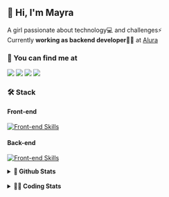 ## 👋 Hi, I'm Mayra

A girl passionate about technology💻 and challenges⚡  
Currently **working as backend developer**👩‍💻 at [Alura](https://www.alura.com.br)   

### 💬 You can find me at

<a href="https://mayra.dev" target="_blank" rel="noopener"><img src="https://img.shields.io/badge/-mayra.dev-005FED?style=flat&logo=Google-chrome&logoColor=white"/></a>
<a href="https://linkedin.com/in/mayraamaral" target="_blank" rel="noopener"><img src="https://img.shields.io/badge/-/mayraamaral-0077B5?style=flat&logo=Linkedin&logoColor=white"/></a>
<a href="mailto:mayra@mayra.dev" target="_blank" rel="noopener"><img src="https://img.shields.io/badge/-mayra@mayra.dev-D14836?style=flat&logo=Gmail&logoColor=white"/></a>
<a href="" target="_blank" rel="noopener"><img src="https://img.shields.io/badge/-mayraamaral-7289DA?style=flat&logo=Discord&logoColor=white"/></a>

### 🛠️ Stack
#### Front-end

[![Front-end Skills](https://skillicons.dev/icons?i=react,next,angular,redux,styledcomponents,html,css,sass,js,ts,figma)](https://skillicons.dev)
#### Back-end

[![Front-end Skills](https://skillicons.dev/icons?i=java,spring,hibernate,aws,idea,postgres,mysql,git,linux,bash,nodejs,docker,kubernetes,jenkins)](https://skillicons.dev)


<details>
    <summary><strong>📌 Github Stats</strong></summary>
    <br />
    <div align="center">
        <table>
      <td><img height="160em" src="https://github-readme-stats.vercel.app/api?username=mayraamaral&show_icons=true&theme=algolia&hide_border=true&hide=stars&count_private=true" alt="Readme stats"></td>
      <td><img height="160em" src="https://github-readme-stats.vercel.app/api/top-langs/?username=mayraamaral&&layout=compact&&theme=algolia&hide_border=true&langs_count=6" alt="Language stats"></td>
       </table>
  </div> 
    

  <p align="center">
    <img src="https://github-readme-streak-stats.herokuapp.com?user=mayraamaral&theme=dark&hide_border=true&date_format=j%20M%5B%20Y%5D&locale=pt-br&background=050F2C&ring=0195DD&fire=23AA7D&currStreakLabel=23AA7D" alt="Streak stats">
  </p> 
</details>

<br />

<details>
  <summary><strong>👩‍💻 Coding Stats</strong></summary>
  <br />
  
  <!--START_SECTION:waka-->
![Code Time](http://img.shields.io/badge/Code%20Time-474%20hrs%2048%20mins-blue)

**🐱 My GitHub Data** 

> 📦 582.7 kB Used in GitHub's Storage 
 > 
> 🏆 536 Contributions in the Year 2024
 > 
> 🚫 Not Opted to Hire
 > 
> 📜 55 Public Repositories 
 > 
> 🔑 31 Private Repositories 
 > 
**I'm an Early 🐤** 

```text
🌞 Morning                1772 commits        █████░░░░░░░░░░░░░░░░░░░░   21.82 % 
🌆 Daytime                4631 commits        ██████████████░░░░░░░░░░░   57.02 % 
🌃 Evening                1511 commits        █████░░░░░░░░░░░░░░░░░░░░   18.60 % 
🌙 Night                  208 commits         █░░░░░░░░░░░░░░░░░░░░░░░░   02.56 % 
```
📅 **I'm Most Productive on Wednesday** 

```text
Monday                   1181 commits        ████░░░░░░░░░░░░░░░░░░░░░   14.54 % 
Tuesday                  901 commits         ███░░░░░░░░░░░░░░░░░░░░░░   11.09 % 
Wednesday                2791 commits        █████████░░░░░░░░░░░░░░░░   34.36 % 
Thursday                 1807 commits        ██████░░░░░░░░░░░░░░░░░░░   22.25 % 
Friday                   787 commits         ██░░░░░░░░░░░░░░░░░░░░░░░   09.69 % 
Saturday                 272 commits         █░░░░░░░░░░░░░░░░░░░░░░░░   03.35 % 
Sunday                   383 commits         █░░░░░░░░░░░░░░░░░░░░░░░░   04.72 % 
```


📊 **This Week I Spent My Time On** 

```text
🕑︎ Time Zone: America/Sao_Paulo

💬 Programming Languages: 
Java                     2 hrs 43 mins       ██████████████████░░░░░░░   73.35 % 
Text                     24 mins             ███░░░░░░░░░░░░░░░░░░░░░░   11.06 % 
FTL                      15 mins             ██░░░░░░░░░░░░░░░░░░░░░░░   07.10 % 
Properties               12 mins             █░░░░░░░░░░░░░░░░░░░░░░░░   05.52 % 
Java Properties          5 mins              █░░░░░░░░░░░░░░░░░░░░░░░░   02.65 % 

🔥 Editors: 
VS Code                  2 hrs 3 mins        ██████████████░░░░░░░░░░░   55.27 % 
IntelliJ IDEA            1 hr 39 mins        ███████████░░░░░░░░░░░░░░   44.73 % 

💻 Operating System: 
Linux                    3 hrs 42 mins       █████████████████████████   100.00 % 
```

**I Mostly Code in Java** 

```text
Java                     123 repos           ███████░░░░░░░░░░░░░░░░░░   26.80 % 
HTML                     114 repos           ██████░░░░░░░░░░░░░░░░░░░   24.84 % 
JavaScript               102 repos           ██████░░░░░░░░░░░░░░░░░░░   22.22 % 
TypeScript               97 repos            █████░░░░░░░░░░░░░░░░░░░░   21.13 % 
C#                       1 repo              ░░░░░░░░░░░░░░░░░░░░░░░░░   00.22 % 
```




 Last Updated on 27/07/2024 19:07:29 UTC
<!--END_SECTION:waka-->

</details>
